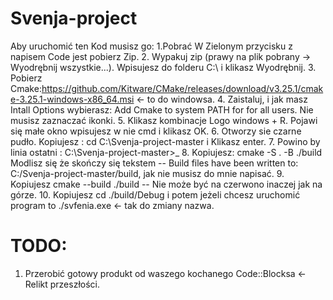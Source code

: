 # Svenja-project
Aby uruchomić ten Kod musisz go:
1.Pobrać W Zielonym przycisku z napisem Code jest pobierz Zip.
2. Wypakuj zip (prawy na plik pobrany -> Wyodrębnij wszystkie...). Wpisujesz do folderu C:\ i klikasz Wyodrębnij.
3. Pobierz Cmake:https://github.com/Kitware/CMake/releases/download/v3.25.1/cmake-3.25.1-windows-x86_64.msi <- to do windowsa.
4. Zaistaluj, i jak masz Intall Options wybierasz: Add Cmake to system PATH for for all users. Nie musisz zaznaczać ikonki.
5. Klikasz kombinacje Logo windows + R. Pojawi się małe okno wpisujesz w nie cmd i klikasz OK.
6. Otworzy sie czarne pudło. Kopiujesz : cd C:\Svenja-project-master i Klikasz enter.
7. Powino by linia ostatni : C:\Svenja-project-master>_
8. Kopiujesz: cmake -S . -B ./build  Modlisz się że skończy się tekstem -- Build files have been written to: C:/Svenja-project-master/build, jak nie musisz do mnie napisać.
9. Kopiujesz cmake --build ./build -- Nie może być na czerwono inaczej jak na górze.
10. Kopiujesz cd ./build/Debug i potem jeżeli chcesz uruchomić program to ./svfenia.exe <- tak do zmiany nazwa.
# TODO:
1. Przerobić gotowy produkt od waszego kochanego Code::Blocksa <- Relikt przeszłości.
